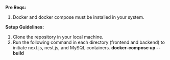 **Pre Reqs:**
1. Docker and docker compose must be installed in your system.

**Setup Guidelines:**
1. Clone the repository in your local machine.
2. Run the following command in each directory (frontend and backend) to initiate next.js, nest.js, and MySQL containers.
  **docker-compose up --build**
